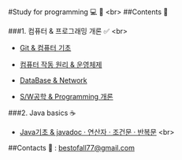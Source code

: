 #Study for programming :computer: :memo:
<br\> 
##Contents :open_file_folder:

###1. 컴퓨터 & 프로그래밍 개론 :white_check_mark:
<br\>
   -  [Git & 컴퓨터 기초](Study/Study/Basic/0109_0110.md)
  
   -  [컴퓨터 작동 원리 & 운영체제](Study/Study/Basic/0111.md)
  
   -  [DataBase & Network](Study/Study/Basic/0112.md)
  
   -  [S/W공학 & Programming 개론](Study/Study/Basic/0113.md)
    
  
###2. Java basics :coffee:  
  -  [Java기초 & javadoc · 연산자 · 조건문 · 반복문](Study/Study/Basic/0116.md)
  <br\>
  
##Contacts
 :e-mail: : bestofall77@gmail.com
